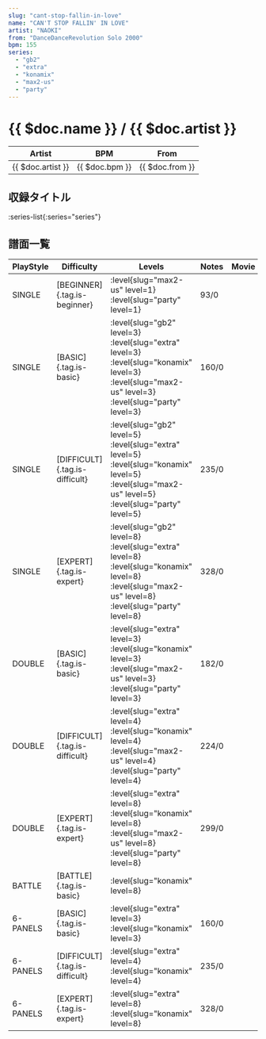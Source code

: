 ```yaml
---
slug: "cant-stop-fallin-in-love"
name: "CAN'T STOP FALLIN' IN LOVE"
artist: "NAOKI"
from: "DanceDanceRevolution Solo 2000"
bpm: 155
series:
  - "gb2"
  - "extra"
  - "konamix"
  - "max2-us"
  - "party"
---
```


# {{ $doc.name }} / {{ $doc.artist }}

|Artist|BPM|From|
|------|---|----|
|{{ $doc.artist }}|{{ $doc.bpm }}|{{ $doc.from }}|

## 収録タイトル

:series-list{:series="series"}

## 譜面一覧

|PlayStyle|Difficulty|Levels|Notes|Movie|
|---------|----------|------|-----|-----|
|SINGLE|[BEGINNER]{.tag.is-beginner}|:level{slug="max2-us" level=1} :level{slug="party" level=1}|93/0||
|SINGLE|[BASIC]{.tag.is-basic}|:level{slug="gb2" level=3} :level{slug="extra" level=3} :level{slug="konamix" level=3} :level{slug="max2-us" level=3} :level{slug="party" level=3}|160/0||
|SINGLE|[DIFFICULT]{.tag.is-difficult}|:level{slug="gb2" level=5} :level{slug="extra" level=5} :level{slug="konamix" level=5} :level{slug="max2-us" level=5} :level{slug="party" level=5}|235/0||
|SINGLE|[EXPERT]{.tag.is-expert}|:level{slug="gb2" level=8} :level{slug="extra" level=8} :level{slug="konamix" level=8} :level{slug="max2-us" level=8} :level{slug="party" level=8}|328/0||
|DOUBLE|[BASIC]{.tag.is-basic}|:level{slug="extra" level=3} :level{slug="konamix" level=3} :level{slug="max2-us" level=3} :level{slug="party" level=3}|182/0||
|DOUBLE|[DIFFICULT]{.tag.is-difficult}|:level{slug="extra" level=4} :level{slug="konamix" level=4} :level{slug="max2-us" level=4} :level{slug="party" level=4}|224/0||
|DOUBLE|[EXPERT]{.tag.is-expert}|:level{slug="extra" level=8} :level{slug="konamix" level=8} :level{slug="max2-us" level=8} :level{slug="party" level=8}|299/0||
|BATTLE|[BATTLE]{.tag.is-basic}|:level{slug="konamix" level=8}|||
|6-PANELS|[BASIC]{.tag.is-basic}|:level{slug="extra" level=3} :level{slug="konamix" level=3}|160/0||
|6-PANELS|[DIFFICULT]{.tag.is-difficult}|:level{slug="extra" level=4} :level{slug="konamix" level=4}|235/0||
|6-PANELS|[EXPERT]{.tag.is-expert}|:level{slug="extra" level=8} :level{slug="konamix" level=8}|328/0||

